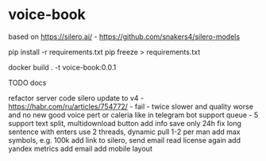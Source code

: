 # voice-book

based on https://silero.ai/ - https://github.com/snakers4/silero-models

pip install -r requirements.txt
pip freeze > requirements.txt

docker build . -t voice-book:0.0.1




TODO docs


refactor server code
silero update to v4 - https://habr.com/ru/articles/754772/ - fail - twice slower and quality worse and no new good voice pert or caleria like in telegram bot
support queue - 5
support text split, multidownload button
add info save only 24h
fix long sentence with enters
use 2 threads, dynamic pull 1-2 per man
add max symbols, e.g. 100k
add link to silero, send email
read license again
add yandex metrics
add email
add mobile layout



